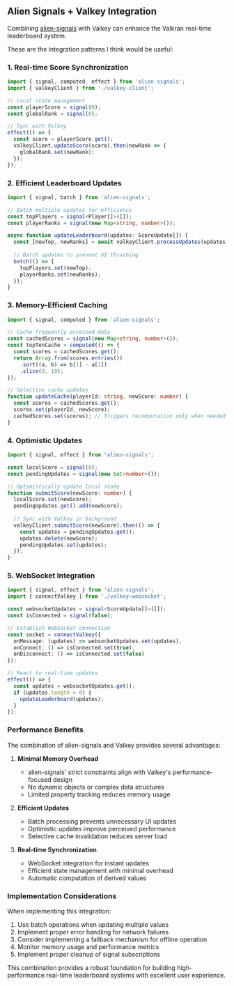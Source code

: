 ## Alien Signals + Valkey Integration

Combining [alien-signals](https://github.com/stackblitz/alien-signals) with Valkey can enhance the Valkran real-time leaderboard system. 

These are the integration patterns I think would be useful:

### 1. Real-time Score Synchronization
```typescript
import { signal, computed, effect } from 'alien-signals';
import { valkeyClient } from './valkey-client';

// Local state management
const playerScore = signal(0);
const globalRank = signal(0);

// Sync with Valkey
effect(() => {
  const score = playerScore.get();
  valkeyClient.updateScore(score).then(newRank => {
    globalRank.set(newRank);
  });
});
```

### 2. Efficient Leaderboard Updates
```typescript
import { signal, batch } from 'alien-signals';

// Batch multiple updates for efficiency
const topPlayers = signal<Player[]>([]);
const playerRanks = signal(new Map<string, number>());

async function updateLeaderboard(updates: ScoreUpdate[]) {
  const [newTop, newRanks] = await valkeyClient.processUpdates(updates);
  
  // Batch updates to prevent UI thrashing
  batch(() => {
    topPlayers.set(newTop);
    playerRanks.set(newRanks);
  });
}
```

### 3. Memory-Efficient Caching
```typescript
import { signal, computed } from 'alien-signals';

// Cache frequently accessed data
const cachedScores = signal(new Map<string, number>());
const topTenCache = computed(() => {
  const scores = cachedScores.get();
  return Array.from(scores.entries())
    .sort((a, b) => b[1] - a[1])
    .slice(0, 10);
});

// Selective cache updates
function updateCache(playerId: string, newScore: number) {
  const scores = cachedScores.get();
  scores.set(playerId, newScore);
  cachedScores.set(scores); // Triggers recomputation only when needed
}
```

### 4. Optimistic Updates
```typescript
import { signal, effect } from 'alien-signals';

const localScore = signal(0);
const pendingUpdates = signal(new Set<number>());

// Optimistically update local state
function submitScore(newScore: number) {
  localScore.set(newScore);
  pendingUpdates.get().add(newScore);
  
  // Sync with Valkey in background
  valkeyClient.submitScore(newScore).then(() => {
    const updates = pendingUpdates.get();
    updates.delete(newScore);
    pendingUpdates.set(updates);
  });
}
```

### 5. WebSocket Integration
```typescript
import { signal, effect } from 'alien-signals';
import { connectValkey } from './valkey-websocket';

const websocketUpdates = signal<ScoreUpdate[]>([]);
const isConnected = signal(false);

// Establish WebSocket connection
const socket = connectValkey({
  onMessage: (updates) => websocketUpdates.set(updates),
  onConnect: () => isConnected.set(true),
  onDisconnect: () => isConnected.set(false)
});

// React to real-time updates
effect(() => {
  const updates = websocketUpdates.get();
  if (updates.length > 0) {
    updateLeaderboard(updates);
  }
});
```

### Performance Benefits

The combination of alien-signals and Valkey provides several advantages:

1. **Minimal Memory Overhead**
   - alien-signals' strict constraints align with Valkey's performance-focused design
   - No dynamic objects or complex data structures
   - Limited property tracking reduces memory usage

2. **Efficient Updates**
   - Batch processing prevents unnecessary UI updates
   - Optimistic updates improve perceived performance
   - Selective cache invalidation reduces server load

3. **Real-time Synchronization**
   - WebSocket integration for instant updates
   - Efficient state management with minimal overhead
   - Automatic computation of derived values

### Implementation Considerations

When implementing this integration:

1. Use batch operations when updating multiple values
2. Implement proper error handling for network failures
3. Consider implementing a fallback mechanism for offline operation
4. Monitor memory usage and performance metrics
5. Implement proper cleanup of signal subscriptions

This combination provides a robust foundation for building high-performance real-time leaderboard systems with excellent user experience.
